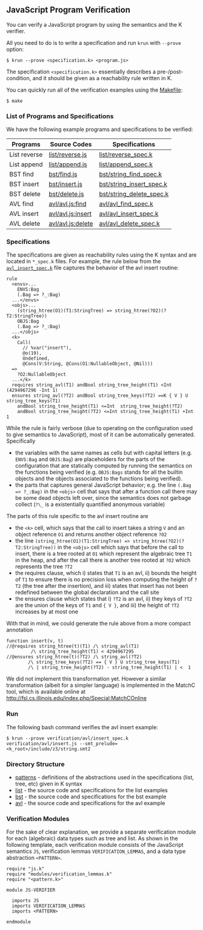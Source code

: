 ## JavaScript Program Verification

You can verify a JavaScript program by using the semantics and the K verifier.

All you need to do is to write a specification and run `krun` with `--prove` option:
```
$ krun --prove <specification.k> <program.js>
```
The specification `<specification.k>` essentially describes a pre-/post-condition,
and it should be given as a reachability rule written in K.

You can quickly run all of the verification examples using the [Makefile](Makefile):
```
$ make
```


### List of Programs and Specifications

We have the following example programs and specifications to be verified:

| Programs     | Source Codes                         | Specifications                                       |
|--------------|--------------------------------------|------------------------------------------------------|
| List reverse | [list/reverse.js](list/reverse.js)   | [list/reverse_spec.k](list/reverse_spec.k)           |
| List append  | [list/append.js](list/append.js)     | [list/append_spec.k](list/append_spec.k)             |
| BST find     | [bst/find.js](bst/find.js)           | [bst/string_find_spec.k](bst/string_find_spec.k)     |
| BST insert   | [bst/insert.js](bst/insert.js)       | [bst/string_insert_spec.k](bst/string_insert_spec.k) |
| BST delete   | [bst/delete.js](bst/delete.js)       | [bst/string_delete_spec.k](bst/string_delete_spec.k) |
| AVL find     | [avl/avl.js:find](avl/avl.js#L90)    | [avl/avl_find_spec.k](avl/avl_find_spec.k)           |
| AVL insert   | [avl/avl.js:insert](avl/avl.js#L102) | [avl/avl_insert_spec.k](avl/avl_insert_spec.k)       |
| AVL delete   | [avl/avl.js:delete](avl/avl.js#L120) | [avl/avl_delete_spec.k](avl/avl_delete_spec.k)       |



### Specifications

The specifications are given as reachability rules using the K syntax and are
located in `*_spec.k` files.
For example, the rule below from the
[`avl_insert_spec.k`](avl/avl_insert_spec.k)
file captures the behavior of the avl insert routine:
```
rule
  <envs>...
    ENVS:Bag
    (.Bag => ?_:Bag)
  ...</envs>
  <objs>...
    (string_htree(O1)(T1:StringTree) => string_htree(?O2)(?T2:StringTree))
    OBJS:Bag
    (.Bag => ?_:Bag)
  ...</objs>
  <k>
    Call(
      // %var("insert"),
      @o(19),
      Undefined,
      @Cons(V:String, @Cons(O1:NullableObject, @Nil)))
  =>
    ?O2:NullableObject
  ...</k>
  requires string_avl(T1) andBool string_tree_height(T1) <Int (4294967296 -Int 1)
  ensures string_avl(?T2) andBool string_tree_keys(?T2) ==K { V } U string_tree_keys(T1)
    andBool string_tree_height(T1) <=Int  string_tree_height(?T2)
    andBool string_tree_height(?T2) <=Int string_tree_height(T1) +Int 1
```

While the rule is fairly verbose (due to operating on the configuration used to
give semantics to JavaScript), most of it can be automatically generated.
Specifically
 * the variables with the same names as cells but with capital letters (e.g.
   `ENVS:Bag` and `OBJS:Bag`) are placeholders for the parts of the configuration that are
   statically computed by running the semantics on the functions being verified
   (e.g. `OBJS:Bags` stands for all the builtin objects and the objects associated
   to the functions being verified).
 * the parts that captures general JavaScript behavior; e.g. the line
   `(.Bag => ?_:Bag)`
   in the `<objs>` cell that says that after a function call there may be some
   dead objects left over, since the semantics does not garbage collect (`?\_` is a
   existentially quantified anonymous variable)

The parts of this rule specific to the avl insert routine are
 * the `<k>` cell, which says that the call to insert takes a string `V` and an
   object reference `O1` and returns another object reference `?O2`
 * the line
   `(string_htree(O1)(T1:StringTree) => string_htree(?O2)(?T2:StringTree))`
   in the `<objs>` cell which says that before the call to insert, there is a tree
   rooted at `O1` which represent the algebraic tree `T1` in the heap, and after the
   call there is another tree rooted at `?O2` which represents the tree `?T2`
 * the requires clause, which i) states that `T1` is an avl, ii) bounds the height
   of `T1` to ensure there is no precision loss when computing the height of `?T2`
   (the tree after the insertion), and iii) states that insert has not been
   redefined between the global declaration and the call site
 * the ensures clause which states that i) `?T2` is an avl, ii) they keys of `?T2`
   are the union of the keys of `T1` and `{ V }`, and iii) the height of `?T2`
   increases by at most one

With that in mind, we could generate the rule above from a more compact
annotation
```
function insert(v, t)
//@requires string_htree(t)(T1) /\ string_avl(T1)
         /\ string_tree_height(T1) < 4294967295
//@ensures string_htree(t)(?T2) /\ string_avl(?T2)
        /\ string_tree_keys(?T2) == { V } U string_tree_keys(T1)
        /\ | string_tree_height(?T2) - string_tree_height(T1) | <  1
```

We did not implement this transformation yet. However a similar transformation
(albeit for a simpler language) is implemented in the MatchC tool, which is
available online at
    http://fsl.cs.illinois.edu/index.php/Special:MatchCOnline 

### Run

The following bash command verifies the avl insert example:

```
$ krun --prove verification/avl/insert_spec.k verification/avl/insert.js --smt_prelude=<k_root>/include/z3/string.smt2
```


### Directory Structure

 * [patterns](patterns) - definitions of the abstractions used in the specifications (list, tree, etc) given in K syntax
 * [list](list)     - the source code and specifications for the list examples
 * [bst](bst)      - the source code and specifications for the bst example
 * [avl](avl)      - the source code and specifications for the avl example


### Verification Modules

For the sake of clear explanation, we provide a separate verification module for each (algebraic) data types such as tree and list. As shown in the following template, each verification module consists of the JavaScript semantics `JS`, verification lemmas `VERIFICATION_LEMMAS`, and a data type abstraction `<PATTERN>`.
```
require "js.k"
require "modules/verification_lemmas.k"
require "<pattern.k>"

module JS-VERIFIER

  imports JS
  imports VERIFICATION_LEMMAS
  imports <PATTERN>

endmodule
```
